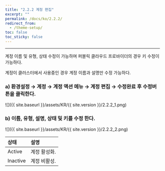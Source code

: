 ```yaml
---
title: "2.2.2 계정 편집"
excerpt: ""
permalink: /docs/ko/2.2.2/
redirect_from:
  - /theme-setup/
toc: false
toc_sticky: false
---
```


---
계정 이름 및 유형, 상태 수정이 가능하며 퍼블릭 클라우드 프로바이더의 경우 키 수정이 가능하다.

계정이 클러스터에서 사용중인 경우 계정 이름과 설명만 수정 가능하다.

### a\) 환경설정 → 계정 → 계정 액션 메뉴 → 계정 편집 → 수정완료 후 수정버튼을 클릭한다.
![]({{ site.baseurl }}/assets/KR/{{ site.version }}/2.2.2_1.png)

### b\) 이름, 유형, 설명, 상태 및 키를 수정 한다.
![]({{ site.baseurl }}/assets/KR/{{ site.version }}/2.2.2_2.png)

| 상태       | **설명**  |
| :------- | :------ |
| Active   | 계정 활성화. |
| Inactive | 계정 비활성. |
